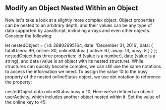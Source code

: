## Modify an Object Nested Within an Object

Now let's take a look at a slightly more complex object. Object properties can be nested to an arbitrary depth, and their values can be any type of data supported by JavaScript, including arrays and even other objects. Consider the following:

let nestedObject = {
  id: 28802695164,
  date: 'December 31, 2016',
  data: {
    totalUsers: 99,
    online: 80,
    onlineStatus: {
      active: 67,
      away: 13,
      busy: 8
    }
  }
};
nestedObject has three properties: id (value is a number), date (value is a string), and data (value is an object with its nested structure). While structures can quickly become complex, we can still use the same notations to access the information we need. To assign the value 10 to the busy property of the nested onlineStatus object, we use dot notation to reference the property:

nestedObject.data.onlineStatus.busy = 10;
Here we've defined an object userActivity, which includes another object nested within it. Set the value of the online key to 45.